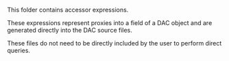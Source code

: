 This folder contains accessor expressions.

These expressions represent proxies into a field of a DAC object and are generated directly
into the DAC source files.

These files do not need to be directly included by the user to perform direct queries.
